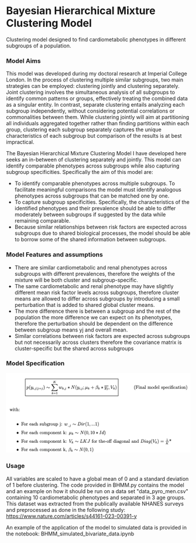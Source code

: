 # Bayesian Hierarchical Mixture Clustering Model
Clustering model designed to find cardiometabolic phenotypes in different subgroups of a population.

### Model Aims

This model was developed during my doctoral research at Imperial College London. 
In the process of clustering multiple similar subgroups, two main strategies can be employed: clustering jointly and clustering separately. 
Joint clustering involves the simultaneous analysis of all subgroups to identify common patterns or groups, effectively treating
the combined data as a singular entity. In contrast, separate clustering entails analyzing each subgroup independently, without considering potential correlations or commonalities
between them. While clustering jointly will aim at partitioning all individuals aggregated together rather than
finding partitions within each group, clustering each subgroup separately captures the unique characteristics of each subgroup but comparison of the results is at best impractical. 


The Bayesian Hierarchical Mixture Clustering Model I have developed here seeks an in-between of clustering separately and jointly. 
This model can identify comparable phenotypes across subgroups while also capturing subgroup specificities. 
Specifically the aim of this model are: 

- To identify comparable phenotypes across multiple subgroups. To facilitate meaningful comparisons the model must identify analogous phenotypes across subgroups
that can be matched one by one.
- To capture subgroup specificities. Specifically, the characteristics of the identified
phenotypes and their prevalence should be able to differ moderately between subgroups if suggested by the data while remaining comparable.
- Because similar relationships between risk factors are expected across subgroups due to shared biological processes, the model should be able to borrow some of the
shared information between subgroups.


### Model Features and assumptions

- There are similar cardiometabolic and renal phenotypes across subgroups with different prevalences, therefore the weights of the mixture will be both cluster and
subgroup-specific.
- The same cardiometabolic and renal phenotype may have slightly different mean risk factor levels across subgroups, therefore cluster means are allowed to differ
across subgroups by introducing a small perturbation that is added to shared global cluster means.
- The more difference there is between a subgroup and the rest of the population the more difference we can expect on its phenotypes, therefore the perturbation 
should be dependent on the difference between subgroup means yj and overall mean.
- Similar correlations between risk factors are expected across subgroups but not necessarily across clusters therefore the covariance matrix is cluster-specific but the
shared across subgroups

### Model Specification

![Model Equation](Model_specifications.png)

### Usage 

All variables are scaled to have a global mean of 0 and a standard deviation of 1 before clustering.
The code provided in BHMM.py contains the model and an example on how it should be run on a data set "data_pyro_men.csv" containing 10 cardiometabolic phenotypes and separated in 3 age groups. 
This dataset was extracted from the publically available NHANES surveys and preprocessed as done in the following study: https://www.nature.com/articles/s44161-023-00391-y

An example of the application of the model to simulated data is provided in the notebook: BHMM_simulated_bivariate_data.ipynb
